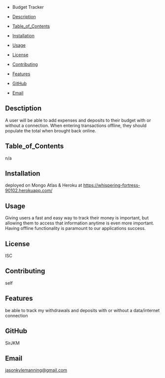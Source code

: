 * Budget Tracker

* [Description](#Description)
* [Table_of_Contents](#Table_of_Contents)
* [Installation](#Installation)
* [Usage](#Usage)
* [License](#License)
* [Contributing](#Contributing)
* [Features](#Features)
* [GitHub](*GitHub)
* [Email](*Email)

## Desctiption
A user will be able to add expenses and deposits to their budget with or without a connection. When entering transactions offline, they should populate the total when brought back online.
## Table_of_Contents
n/a
## Installation
deployed on Mongo Atlas & Heroku at https://whispering-fortress-90102.herokuapp.com/
## Usage
Giving users a fast and easy way to track their money is important, but allowing them to access that information anytime is even more important. Having offline functionality is paramount to our applications success.
## License
ISC
## Contributing
self
## Features
be able to track my withdrawals and deposits with or without a data/internet connection
## GitHub
SirJKM
## Email
jasonkylemanning@gmail.com
